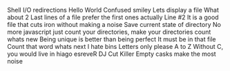 Shell I/O redirections
Hello World
Confused smiley
Lets display a file
What about 2
Last lines of a file
prefer the first ones actually
Line #2
It is a good file that cuts iron without making a noise
Save current state of directory
No more javascript
just count your directories, make your directories count
whats new
Being unique is better than being perfect
It must be in that file
Count that word
whats next
I hate bins
Letters only please
A to Z
Without C, you would live in hiago
esreveR
DJ Cut Killer
Empty casks make the most noise

